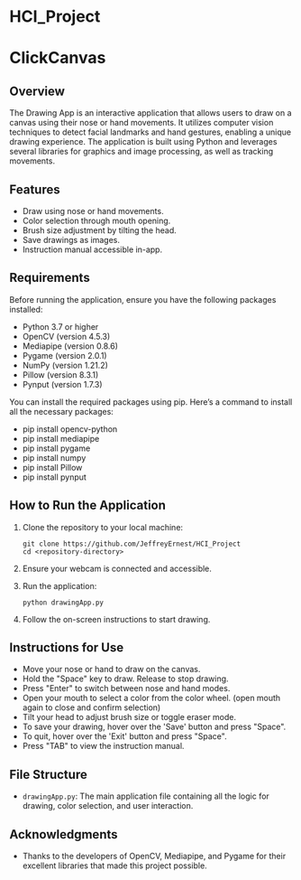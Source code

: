 # HCI_Project

# ClickCanvas

## Overview
The Drawing App is an interactive application that allows users to draw on a canvas using their nose or hand movements. It utilizes computer vision techniques to detect facial landmarks and hand gestures, enabling a unique drawing experience. The application is built using Python and leverages several libraries for graphics and image processing, as well as tracking movements. 

## Features
- Draw using nose or hand movements.
- Color selection through mouth opening.
- Brush size adjustment by tilting the head.
- Save drawings as images.
- Instruction manual accessible in-app.

## Requirements
Before running the application, ensure you have the following packages installed:

- Python 3.7 or higher
- OpenCV (version 4.5.3)
- Mediapipe (version 0.8.6)
- Pygame (version 2.0.1)
- NumPy (version 1.21.2)
- Pillow (version 8.3.1)
- Pynput (version 1.7.3)

You can install the required packages using pip. Here’s a command to install all the necessary packages:
- pip install opencv-python
- pip install mediapipe
- pip install pygame
- pip install numpy
- pip install Pillow
- pip install pynput


## How to Run the Application
1. Clone the repository to your local machine:
   ```
   git clone https://github.com/JeffreyErnest/HCI_Project
   cd <repository-directory>
   ```

2. Ensure your webcam is connected and accessible.

3. Run the application:
   ```
   python drawingApp.py
   ```

4. Follow the on-screen instructions to start drawing.

## Instructions for Use
- Move your nose or hand to draw on the canvas.
- Hold the "Space" key to draw. Release to stop drawing.
- Press "Enter" to switch between nose and hand modes.
- Open your mouth to select a color from the color wheel. (open mouth again to close and confirm selection)
- Tilt your head to adjust brush size or toggle eraser mode.
- To save your drawing, hover over the 'Save' button and press "Space".
- To quit, hover over the 'Exit' button and press "Space".
- Press "TAB" to view the instruction manual.

## File Structure
- `drawingApp.py`: The main application file containing all the logic for drawing, color selection, and user interaction.

## Acknowledgments
- Thanks to the developers of OpenCV, Mediapipe, and Pygame for their excellent libraries that made this project possible.
